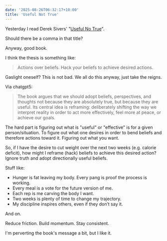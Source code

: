 ```yaml
---
date: '2025-08-26T06:32:17+10:00'
title: 'Useful Not True'
---
```


Yesterday I read Derek Sivers' "[Useful No True](https://sive.rs/u)".

Should there be a comma in that title?

Anyway, good book.

I think the thesis is something like:

> Actions over beliefs. Hack your beliefs to achieve desired actions.

Gaslight oneself? This is not bad. We all do this anyway, just take the reigns.

Via chatgpt5:

> The book argues that we should adopt beliefs, perspectives, and thoughts not because they are absolutely true, but because they are useful. Its central idea is reframing: deliberately shifting the way we interpret reality in order to act more effectively, feel more at peace, or achieve our goals.

The hard part is figuring out what is "useful" or "effective" is for a given person/situation. To figure out what one desires in order to bend beliefs and therefore actions toward it. Figuring out what you want.

So, if I have the desire to cut weight over the next two weeks (e.g. calorie deficit), how might I reframe (hack) beliefs to achieve this desired action? Ignore truth and adopt directionally useful beliefs.

Stuff like:

- Hunger is fat leaving my body. Every pang is proof the process is working.
- Every meal is a vote for the future version of me.
- Each rep is me carving the body I want.
- Two weeks is plenty of time to change my trajectory.
- My discipline inspires others, even if they don’t say it.

And on.

Reduce friction. Build momentum. Stay consistent.

I'm perverting the book's message a bit, but I like it.